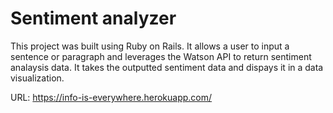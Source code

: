 # Sentiment analyzer

This project was built using Ruby on Rails. It allows a user to input a sentence or paragraph and leverages the Watson API to return sentiment analaysis data. It takes the outputted sentiment data and dispays it in a data visualization. 

URL: https://info-is-everywhere.herokuapp.com/

